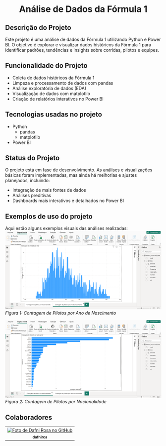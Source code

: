 <h1 align="center">Análise de Dados da Fórmula 1</h1>

## Descrição do Projeto

Este projeto é uma análise de dados da Fórmula 1 utilizando Python e Power BI. O objetivo é explorar e visualizar dados históricos da Fórmula 1 para identificar padrões, tendências e insights sobre corridas, pilotos e equipes.

## Funcionalidade do Projeto

- Coleta de dados históricos da Fórmula 1
- Limpeza e processamento de dados com pandas
- Análise exploratória de dados (EDA)
- Visualização de dados com matplotlib
- Criação de relatórios interativos no Power BI

## Tecnologias usadas no projeto

- Python
  - pandas
  - matplotlib
- Power BI

## Status do Projeto

O projeto está em fase de desenvolvimento. As análises e visualizações básicas foram implementadas, mas ainda há melhorias e ajustes planejados, incluindo:

- Integração de mais fontes de dados
- Análises preditivas
- Dashboards mais interativos e detalhados no Power BI

## Exemplos de uso do projeto

Aqui estão alguns exemplos visuais das análises realizadas:
![Exemplo de Análise](visualization-dashboards/contagem_de_pilotos_por_ano_de_nascimento.png)
*Figura 1: Contagem de Pilotos por Ano de Nascimento*

![Exemplo de Análise](visualization-dashboards/contagem_de_pilotos_por_nacionalidade.png)
*Figura 2: Contagem de Pilotos por Nacionalidade*



## Colaboradores

<table>
  <tr>
    <td align="center">
      <a href="http://github.com/dafnirca">
        <img src="https://avatars.githubusercontent.com/u/109047245?v=4" width="100px;" alt="Foto de Dafni Rosa no GitHub"/><br>
        <sub>
          <b>dafnirca</b>
        </sub>
      </a>
    </td>
  </tr>
</table>
